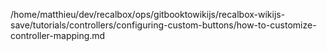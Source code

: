 /home/matthieu/dev/recalbox/ops/gitbooktowikijs/recalbox-wikijs-save/tutorials/controllers/configuring-custom-buttons/how-to-customize-controller-mapping.md